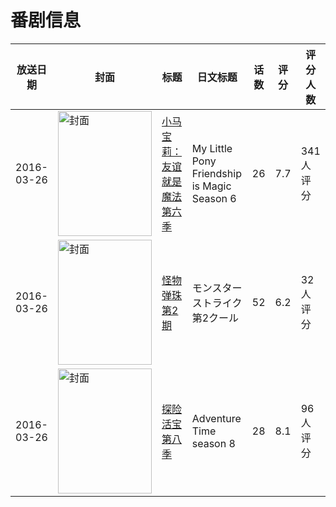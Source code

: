 # 番剧信息

|放送日期|封面|标题|日文标题|话数|评分|评分人数|
|---|---|---|---|---|---|---|
|2016-03-26|<img src="//lain.bgm.tv/pic/cover/c/5d/6f/170415_hfJeC.jpg" alt="封面" style="width:150px;height:200px;object-fit:cover;">|[小马宝莉：友谊就是魔法 第六季](https://bangumi.tv/subject/170415)|My Little Pony Friendship is Magic Season 6|26|7.7|341人评分|
|2016-03-26|<img src="//lain.bgm.tv/pic/cover/c/95/22/173691_QXLtJ.jpg" alt="封面" style="width:150px;height:200px;object-fit:cover;">|[怪物弹珠 第2期](https://bangumi.tv/subject/173691)|モンスターストライク 第2クール|52|6.2|32人评分|
|2016-03-26|<img src="//lain.bgm.tv/pic/cover/c/9c/fb/194300_giyyx.jpg" alt="封面" style="width:150px;height:200px;object-fit:cover;">|[探险活宝 第八季](https://bangumi.tv/subject/194300)|Adventure Time season 8|28|8.1|96人评分|
